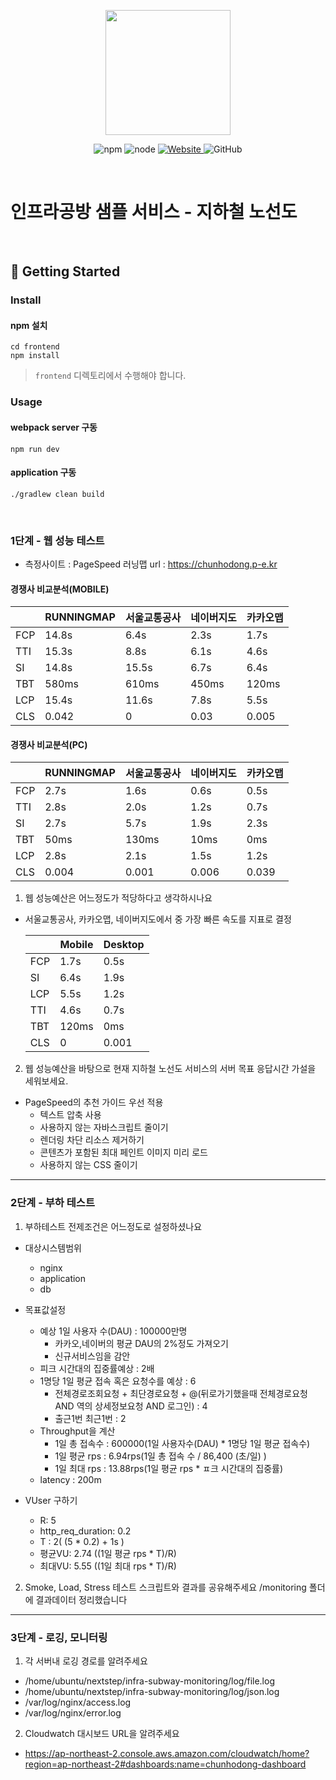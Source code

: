 <p align="center">
    <img width="200px;" src="https://raw.githubusercontent.com/woowacourse/atdd-subway-admin-frontend/master/images/main_logo.png"/>
</p>
<p align="center">
  <img alt="npm" src="https://img.shields.io/badge/npm-%3E%3D%205.5.0-blue">
  <img alt="node" src="https://img.shields.io/badge/node-%3E%3D%209.3.0-blue">
  <a href="https://edu.nextstep.camp/c/R89PYi5H" alt="nextstep atdd">
    <img alt="Website" src="https://img.shields.io/website?url=https%3A%2F%2Fedu.nextstep.camp%2Fc%2FR89PYi5H">
  </a>
  <img alt="GitHub" src="https://img.shields.io/github/license/next-step/atdd-subway-service">
</p>

<br>

# 인프라공방 샘플 서비스 - 지하철 노선도

<br>

## 🚀 Getting Started

### Install
#### npm 설치
```
cd frontend
npm install
```
> `frontend` 디렉토리에서 수행해야 합니다.

### Usage
#### webpack server 구동
```
npm run dev
```
#### application 구동
```
./gradlew clean build
```
<br>


### 1단계 - 웹 성능 테스트

* 측정사이트 : PageSpeed
러닝맵 url : https://chunhodong.p-e.kr
#### 경쟁사 비교분석(MOBILE)

|     | RUNNINGMAP | 서울교통공사  | 네이버지도 | 카카오맵  |
|-----|------------|---------|-------|-------|
| FCP | 14.8s      | 6.4s    | 2.3s  | 1.7s  |
| TTI | 15.3s      | 8.8s    | 6.1s  | 4.6s  |
| SI  | 14.8s      | 15.5s   | 6.7s  | 6.4s  |
| TBT | 580ms      | 610ms   | 450ms | 120ms |
| LCP | 15.4s      | 11.6s   | 7.8s  | 5.5s  |
| CLS | 0.042      | 0       | 0.03  | 0.005 |

#### 경쟁사 비교분석(PC)

|     | RUNNINGMAP | 서울교통공사 | 네이버지도 | 카카오맵  |
|-----|------------|--------|-------|-------|
| FCP | 2.7s       | 1.6s   | 0.6s  | 0.5s  |
| TTI | 2.8s       | 2.0s   | 1.2s  | 0.7s  |
| SI  | 2.7s       | 5.7s   | 1.9s  | 2.3s  |
| TBT | 50ms       | 130ms  | 10ms  | 0ms   |
| LCP | 2.8s       | 2.1s   | 1.5s  | 1.2s  |
| CLS | 0.004      | 0.001  | 0.006 | 0.039 |

1. 웹 성능예산은 어느정도가 적당하다고 생각하시나요
* 서울교통공사, 카카오맵, 네이버지도에서 중 가장 빠른 속도를 지표로 결정

  |         | Mobile | Desktop |
  |---------|--------|---------|
  | FCP     | 1.7s   | 0.5s  |
  | SI      | 6.4s   | 1.9s  |
  | LCP     | 5.5s   | 1.2s  |
  | TTI     | 4.6s   | 0.7s  |
  | TBT     | 120ms  | 0ms   |
  | CLS     | 0      | 0.001 |


2. 웹 성능예산을 바탕으로 현재 지하철 노선도 서비스의 서버 목표 응답시간 가설을 세워보세요.

* PageSpeed의 추천 가이드 우선 적용
  * 텍스트 압축 사용
  * 사용하지 않는 자바스크립트 줄이기
  * 렌더링 차단 리소스 제거하기
  * 콘텐츠가 포함된 최대 페인트 이미지 미리 로드
  * 사용하지 않는 CSS 줄이기 



---

### 2단계 - 부하 테스트 
1. 부하테스트 전제조건은 어느정도로 설정하셨나요
* 대상시스템범위
    * nginx
    * application
    * db

* 목표값설정
    * 예상 1일 사용자 수(DAU) : 100000만명
        * 카카오,네이버의 평균 DAU의 2%정도 가져오기
        * 신규서비스임을 감안
    * 피크 시간대의 집중률예상 : 2배
    * 1명당 1일 평균 접속 혹은 요청수를 예상 : 6
        * 전체경로조회요청 + 최단경로요청 + @(뒤로가기했을때 전체경로요청 AND 역의 상세정보요청 AND 로그인) : 4 
        * 출근1번 최근1번 : 2
    * Throughput을 계산
        * 1일 총 접속수 : 600000(1일 사용자수(DAU) * 1명당 1일 평균 접속수)
        * 1일 평균 rps : 6.94rps(1일 총 접속 수 / 86,400 (초/일) )
        * 1일 최대 rps : 13.88rps(1일 평균 rps * ㅍ크 시간대의 집중률)
    * latency : 200m
    
* VUser 구하기
    * R: 5
    * http_req_duration: 0.2
    * T :  2( (5 * 0.2) + 1s )
    * 평균VU: 2.74 ((1일 평균 rps * T)/R)
    * 최대VU: 5.55 ((1일 최대 rps * T)/R)
   
    
2. Smoke, Load, Stress 테스트 스크립트와 결과를 공유해주세요
/monitoring 폴더에 결과데이터 정리했습니다
---

### 3단계 - 로깅, 모니터링
1. 각 서버내 로깅 경로를 알려주세요
* /home/ubuntu/nextstep/infra-subway-monitoring/log/file.log
* /home/ubuntu/nextstep/infra-subway-monitoring/log/json.log
* /var/log/nginx/access.log
* /var/log/nginx/error.log
2. Cloudwatch 대시보드 URL을 알려주세요
* https://ap-northeast-2.console.aws.amazon.com/cloudwatch/home?region=ap-northeast-2#dashboards:name=chunhodong-dashboard